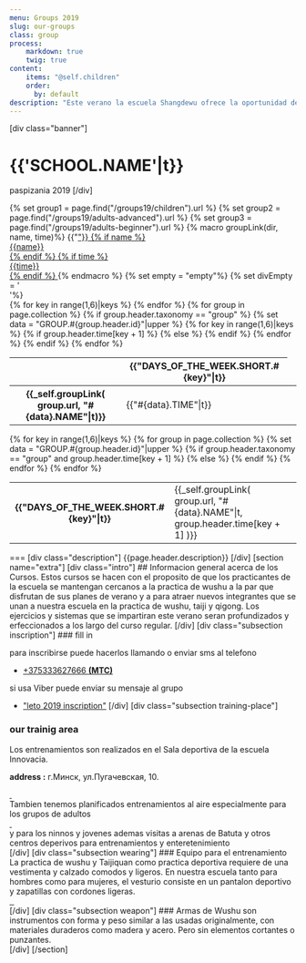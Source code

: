 ```yaml
---
menu: Groups 2019
slug: our-groups
class: group
process:
    markdown: true
    twig: true
content:
    items: "@self.children"
    order:
      by: default
description: "Este verano la escuela Shangdewu ofrece la oportunidad de practicar Wushu a todo la familia.Cursos de taijiquan y estilos internos orientado a jovenes y adultos y practica de wushu deportivo para los ni;os y adolecentes. Le invitamos a conocer en familia el milenario arte de Wushu."
---
```

[div class="banner"]
# {{'SCHOOL.NAME'|t}}
 paspizania 2019
[/div]
<div class="group-schedule table-responsive">
  {% set group1 = page.find("/groups19/children").url %}
  {% set group2 = page.find("/groups19/adults-advanced").url %}
  {% set group3 = page.find("/groups19/adults-beginner").url %}
  {% macro groupLink(dir, name, time)%}
    {{"<a href="~dir~">"}}
      {% if name %}
        <div class="name">{{name}}</div>
    {% endif %}
    {% if time %}
        <div class="time">{{time}}</div>
    {% endif %}
    </a>
  {% endmacro %}
 {% set empty = "empty"%}
 {% set divEmpty = '<div class="empty"> </div>'%}
   <div class="desktop">
      <table class="table table-hover">
        <thead>
          <th class="empty"><div class="empty"> </div></th>
          {% for key in range(1,6)|keys %}
                <th>{{"DAYS_OF_THE_WEEK.SHORT.#{key}"|t}}</th>
          {% endfor %}
        </thead>
        <tbody>
          {% for group in page.collection %}
            {% if group.header.taxonomy == "group" %}
              {% set data = "GROUP.#{group.header.id}"|upper %}
               <tr class="{{group.header.class}}">
                  <th>
                    {{_self.groupLink( group.url, "#{data}.NAME"|t)}}
                  </th>
                  {% for key  in range(1,6)|keys %}
                    {% if group.header.time[key + 1] %}
                  <td>
                    <div class="time">{{"#{data}.TIME"|t}}</div>
                  </td>
                  {% else %}
                  <td>
                    <div class="empty"></div>
                  </td>
                  {% endif %}
                  {% endfor %}
                </tr>
            {% endif %}
          {% endfor %}
        </tbody>
      </table>
  </div>
  <div class="mobile">
      <table class="table table-hover">
        {% for key in range(1,6)|keys %}
        <tr>
          <th>{{"DAYS_OF_THE_WEEK.SHORT.#{key}"|t}}</th>
          {% for group in page.collection %}
            {% set data = "GROUP.#{group.header.id}"|upper %}
            {% if group.header.taxonomy == "group" and group.header.time[key + 1] %}
            <td class="{{group.header.class}}">
              {{_self.groupLink( group.url, "#{data}.NAME"|t, group.header.time[key + 1] )}}
            </td>
            {% else %}
                <td class="empty"> </td>
            {% endif %}
          {% endfor %}
        </tr>
        {% endfor %}
  </table>
  </div>
</div>
===
[div class="description"]
{{page.header.description}}
[/div]
[section  name="extra"]
[div class="intro"]
## Informacion general acerca de los Cursos.
 Estos cursos se hacen con el proposito de que los practicantes de la escuela se mantengan cercanos a la practica de wushu a la par que disfrutan de sus planes de verano y a para atraer nuevos integrantes que se unan a nuestra escuela en la practica de wushu, taiji y qigong. Los ejercicios y sistemas que se impartiran este verano seran profundizados y erfeccionados a los largo del curso regular.
[/div]
[div class="subsection inscription"]
### fill in

para inscribirse puede hacerlos llamando o enviar sms al telefono
  * <a href="tel:+375333627666"><span class="fa-li"><i class="fas fa-phone"></i></span>+375333627666 **(MTC)**<span class="phone-icon icon-viber fab fa-viber"></span></a>

si usa Viber puede enviar su mensaje al grupo
  * ["leto 2019 inscription"](#)
[/div]
[div class="subsection training-place"]
### our trainig area
Los entrenamientos son realizados en el Sala deportiva de la escuela Innovacia.

**address :** <span><i class="fas fa-map"></i> г.Минск, ул.Пугачевская, 10.</span>
<div class="gallery slider-lightbox">
  <a class="thumbnail" href="groups/hall-taijiquan.jpg" target="_blank">
    <img src="groups/hall-taijiquan.jpg" alt="">
  </a>
  <a class="thumbnail" href="groups/hall-wushu.jpg" target="_blank">
    <img src="groups/hall-wushu.jpg" alt="">
  </a>
</div>
Tambien tenemos planificados entrenamientos al aire especialmente para los grupos de adultos

<div class="gallery slider-lightbox">
  <a class="thumbnail" href="groups/outdoor.jpg" target="_blank">
    <img src="groups/outdoor.jpg" alt="">
  </a>
  <a class="thumbnail" href="groups/outdoor1.jpg" target="_blank">
    <img src="groups/outdoor1.jpg" alt="">
  </a>
</div>
y para los ninnos y jovenes ademas visitas a arenas de Batuta y otros centros deperivos para entrenamientos y enteretenimiento
<div class="gallery single-lightbox">
  <a class="thumbnail" href="groups/shangdewu-na-batuta.jpg" target="_blank">
    <img src="groups/shangdewu-na-batuta.jpg" alt="">
  </a>
</div>
[/div]
[div class="subsection wearing"]
### Equipo para el entrenamiento
La practica de wushu y Taijiquan como practica deportiva requiere de una vestimenta y calzado comodos y ligeros. En nuestra escuela tanto para hombres como para mujeres, el vesturio consiste en un pantalon deportivo y zapatillas con cordones ligeras.
<div class="gallery slider-lightbox">
  <a class="thumbnail" href="groups/wushu-training-wearing.jpg" target="_blank">
    <img src="groups/wushu-training-wearing.jpg" alt="">
  </a>
  <a class="thumbnail" href="groups/shangdewu-training-wearing.jpg" target="_blank">
    <img src="groups/shangdewu-training-wearing.jpg" alt="">
  </a>
  <a class="thumbnail" href="groups/shangdewu-training.jpg" target="_blank">
    <img src="groups/shangdewu-training.jpg" alt="">
  </a>
</div>
[/div]
[div class="subsection weapon"]
### Armas de Wushu
son instrumentos con forma y peso  similar a las usadas originalmente, con materiales duraderos como madera y acero. Pero sin elementos cortantes o punzantes.
<div class="gallery container">
  <div class="col-sm-4 col-xs-12 weapon-image single-lightbox">
    <a class="thumbnail" href="groups/wushu-fan.jpg" target="_blank">
      <img src="groups/wushu-fan.jpg" alt="">
    </a>
  </div>
  <div class="col-sm-4 col-xs-12 weapon-image single-lightbox">
    <a class="thumbnail" href="groups/wushu-sable.jpg" target="_blank">
      <img src="groups/wushu-sable.jpg" alt="">
    </a>
  </div>
  <div class="col-sm-4 col-xs-12 weapon-image single-lightbox">
    <a class="thumbnail" href="groups/wushu-gun.jpg" target="_blank">
      <img src="groups/wushu-gun.jpg" alt="">
    </a>
  </div>
</div>
[/div]
[/section]

